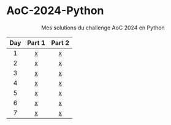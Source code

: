 # AoC-2024-Python

<div align="center">

<p> Mes solutions du challenge AoC 2024 en Python </p>

| Day | Part 1 | Part 2 |
|:--------:|:--------:|:--------:|
| 1  | [x](solutions/d1p1.py) | [x](solutions/d1p2.py) |
| 2  | [x](solutions/d2p1.py) | [x](solutions/d2p2.py) |
| 3  | [x](solutions/d3p1.py) | [x](solutions/d3p2.py) |
| 4  | [x](solutions/d4p1.py) | [x](solutions/d4p2.py) |
| 5  | [x](solutions/d5p1.py) | [x](solutions/d5p2.py) |
| 6  | [x](solutions/d6p1.py) | [x](solutions/d6p2.py) |
| 7  | [x](solutions/d7p1.py) | [x](solutions/d7p2.py) |

</div>
